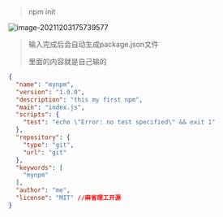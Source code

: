 > npm init

![image-20211203175739577](C:\Users\Administrator\AppData\Roaming\Typora\typora-user-images\image-20211203175739577.png)

> 输入完成后会自动生成package.json文件
>
> 里面的内容就是自己输的

```json
{
  "name": "mynpm",
  "version": "1.0.0",
  "description": "this my first npm",
  "main": "index.js",
  "scripts": {
    "test": "echo \"Error: no test specified\" && exit 1"
  },
  "repository": {
    "type": "git",
    "url": "git"
  },
  "keywords": [
    "mynpm"
  ],
  "author": "me",
  "license": "MIT" //麻省理工开源
}
```

